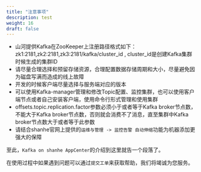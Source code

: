 ```yaml
---
title: "注意事项"
description: test
weight: 16
draft: false
---
```


- 山河提供Kafka在ZooKeeper上注册路径格式如下：zk1:2181,zk2:2181,zk3:2181/kafka/cluster_id , cluster_id是创建Kafka集群时候生成的集群ID
- 请尽量合理选择和预留存储资源，合理配置数据存储周期和大小，尽量避免因为磁盘写满而造成的线上故障
- 开发的时候客户端尽量选择与服务端对应的版本
- 可以使用Kafka-manager管理和修改Topic配置、监控集群，也可以使用客户端节点或者自己安装客户端，使用命令行形式管理和使用集群
- offsets.topic.replication.factor参数必须小于或者等于Kafka broker节点数，不能大于Kafka broker节点数，否则就会消费不了消息，直至集群中Kafka broker节点数大于或者等于此参数
- 请结合shanhe官网上提供的`运维与管理 -> 监控告警 自动伸缩`功能为机器添加更强大的保障

至此，`Kafka on shanhe AppCenter`的介绍到这里就告一个段落了。

在使用过程中如果遇到问题可以通过`提交工单`来获取帮助，我们将竭诚为您服务。

